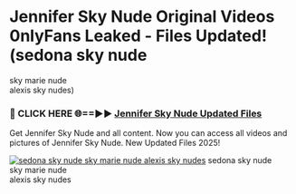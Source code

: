 # Jennifer Sky Nude Original Videos 0nlyFans Leaked - Files Updated! (sedona sky nude<br>
sky marie nude<br>
alexis sky nudes)

<h3>🔴 CLICK HERE 🌐==►► <a href="https://tinyurl.com/2p9ay9w9" rel="nofollow">Jennifer Sky Nude Updated Files</a></h3>

Get Jennifer Sky Nude and all content. Now you can access all videos and pictures of Jennifer Sky Nude. New Updated Files 2025!

[![sedona sky nude<br>
sky marie nude<br>
alexis sky nudes](https://i.imgur.com/KQgVmj3.gif)](https://tinyurl.com/2p9ay9w9)
sedona sky nude<br>
sky marie nude<br>
alexis sky nudes